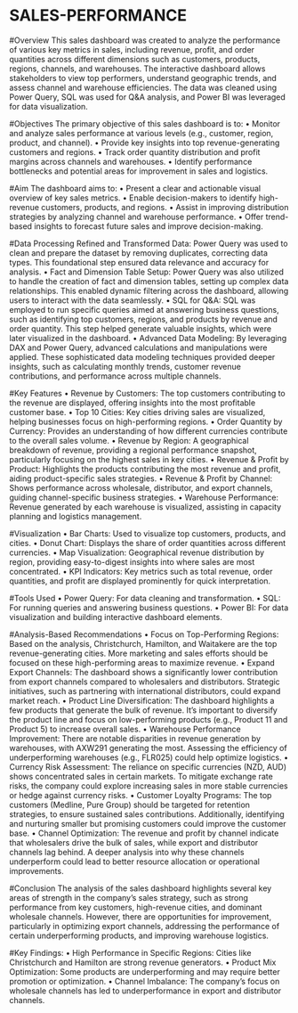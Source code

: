 # SALES-PERFORMANCE

#Overview
This sales dashboard was created to analyze the performance of various key metrics in sales, including revenue, profit, and order quantities across different dimensions such as customers, products, regions, channels, and warehouses. The interactive dashboard allows stakeholders to view top performers, understand geographic trends, and assess channel and warehouse efficiencies. The data was cleaned using Power Query, SQL was used for Q&A analysis, and Power BI was leveraged for data visualization.

#Objectives
The primary objective of this sales dashboard is to:
•	Monitor and analyze sales performance at various levels (e.g., customer, region, product, and channel).
•	Provide key insights into top revenue-generating customers and regions.
•	Track order quantity distribution and profit margins across channels and warehouses.
•	Identify performance bottlenecks and potential areas for improvement in sales and logistics.

#Aim
The dashboard aims to:
•	Present a clear and actionable visual overview of key sales metrics.
•	Enable decision-makers to identify high-revenue customers, products, and regions.
•	Assist in improving distribution strategies by analyzing channel and warehouse performance.
•	Offer trend-based insights to forecast future sales and improve decision-making.

#Data Processing 
  Refined and Transformed Data: Power Query was used to clean and prepare the dataset by removing duplicates, correcting data types. This foundational step ensured data relevance and accuracy for analysis.
•	Fact and Dimension Table Setup: Power Query was also utilized to handle the creation of fact and dimension tables, setting up complex data relationships. This enabled dynamic filtering across the dashboard, allowing users to interact with the data seamlessly.
•	SQL for Q&A: SQL was employed to run specific queries aimed at answering business questions, such as identifying top customers, regions, and products by revenue and order quantity. This step helped generate valuable insights, which were later visualized in the dashboard.
•	Advanced Data Modeling: By leveraging DAX and Power Query, advanced calculations and manipulations were applied. These sophisticated data modeling techniques provided deeper insights, such as calculating monthly trends, customer revenue contributions, and performance across multiple channels.

#Key Features
•	Revenue by Customers: The top customers contributing to the revenue are displayed, offering insights into the most profitable customer base.
•	Top 10 Cities: Key cities driving sales are visualized, helping businesses focus on high-performing regions.
•	Order Quantity by Currency: Provides an understanding of how different currencies contribute to the overall sales volume.
•	Revenue by Region: A geographical breakdown of revenue, providing a regional performance snapshot, particularly focusing on the highest sales in key cities.
•	Revenue & Profit by Product: Highlights the products contributing the most revenue and profit, aiding product-specific sales strategies.
•	Revenue & Profit by Channel: Shows performance across wholesale, distributor, and export channels, guiding channel-specific business strategies.
•	Warehouse Performance: Revenue generated by each warehouse is visualized, assisting in capacity planning and logistics management.

#Visualization
•	Bar Charts: Used to visualize top customers, products, and cities.
•	Donut Chart: Displays the share of order quantities across different currencies.
•	Map Visualization: Geographical revenue distribution by region, providing easy-to-digest insights into where sales are most concentrated.
•	KPI Indicators: Key metrics such as total revenue, order quantities, and profit are displayed prominently for quick interpretation.

#Tools Used
•	Power Query: For data cleaning and transformation.
•	SQL: For running queries and answering business questions.
•	Power BI: For data visualization and building interactive dashboard elements.

#Analysis-Based Recommendations
•	Focus on Top-Performing Regions: Based on the analysis, Christchurch, Hamilton, and Waitakere are the top revenue-generating cities. More marketing and sales efforts should be focused on these high-performing areas to maximize revenue.
•	Expand Export Channels: The dashboard shows a significantly lower contribution from export channels compared to wholesalers and distributors. Strategic initiatives, such as partnering with international distributors, could expand market reach.
•	Product Line Diversification: The dashboard highlights a few products that generate the bulk of revenue. It’s important to diversify the product line and focus on low-performing products (e.g., Product 11 and Product 5) to increase overall sales.
•	Warehouse Performance Improvement: There are notable disparities in revenue generation by warehouses, with AXW291 generating the most. Assessing the efficiency of underperforming warehouses (e.g., FLR025) could help optimize logistics.
•	Currency Risk Assessment: The reliance on specific currencies (NZD, AUD) shows concentrated sales in certain markets. To mitigate exchange rate risks, the company could explore increasing sales in more stable currencies or hedge against currency risks.
•	Customer Loyalty Programs: The top customers (Medline, Pure Group) should be targeted for retention strategies, to ensure sustained sales contributions. Additionally, identifying and nurturing smaller but promising customers could improve the customer base.
•	Channel Optimization: The revenue and profit by channel indicate that wholesalers drive the bulk of sales, while export and distributor channels lag behind. A deeper analysis into why these channels underperform could lead to better resource allocation or operational improvements.

#Conclusion
The analysis of the sales dashboard highlights several key areas of strength in the company’s sales strategy, such as strong performance from key customers, high-revenue cities, and dominant wholesale channels. However, there are opportunities for improvement, particularly in optimizing export channels, addressing the performance of certain underperforming products, and improving warehouse logistics.

#Key Findings:
•	High Performance in Specific Regions: Cities like Christchurch and Hamilton are strong revenue generators.
•	Product Mix Optimization: Some products are underperforming and may require better promotion or optimization.
•	Channel Imbalance: The company’s focus on wholesale channels has led to underperformance in export and distributor channels.
